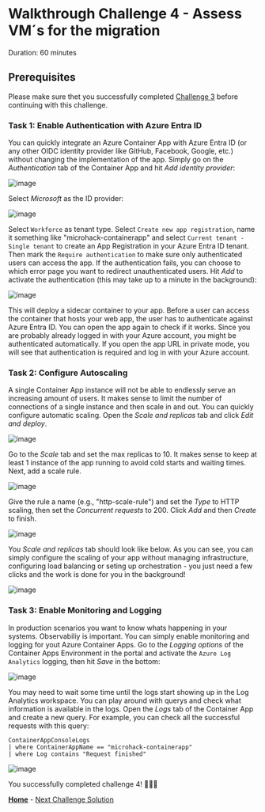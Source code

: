 # Walkthrough Challenge 4 - Assess VM´s for the migration

Duration: 60 minutes

## Prerequisites

Please make sure thet you successfully completed [Challenge 3](../challenge-3/solution.md) before continuing with this challenge.

### **Task 1: Enable Authentication with Azure Entra ID**

You can quickly integrate an Azure Container App with Azure Entra ID (or any other OIDC identity provider like GitHub, Facebook, Google, etc.) without changing the implementation of the app. Simply go on the *Authentication* tab of the Container App and hit *Add identity provider*:

![image](./img/challenge-4-authentication.jpg)

Select *Microsoft* as the ID provider:

![image](./img/challenge-4-authenticationselection.jpg)

Select `Workforce` as tenant type.
Select `Create new app registration`, name it something like "microhack-containerapp" and select `Current tenant - Single tenant` to create an App Registration in your Azure Entra ID tenant. Then mark the `Require authentication` to make sure only authenticated users can access the app. If the authentication fails, you can choose to which error page you want to redirect unauthenticated users. Hit *Add* to activate the authentication (this may take up to a minute in the background):

![image](./img/challenge-4-authenticationsetup.jpg)

This will deploy a sidecar container to your app. Before a user can access the container that hosts your web app, the user has to authenticate against Azure Entra ID. You can open the app again to check if it works. Since you are probably already logged in with your Azure account, you might be authenticated automatically. If you open the app URL in private mode, you will see that authentication is required and log in with your Azure account.

### **Task 2: Configure Autoscaling**

A single Container App instance will not be able to endlessly serve an increasing amount of users. It makes sense to limit the number of connections of a single instance and then scale in and out. You can quickly configure automatic scaling. Open the *Scale and replicas* tab and click *Edit and deploy*.

![image](./img/challenge-4-scaling.jpg)

Go to the *Scale* tab and set the max replicas to 10. It makes sense to keep at least 1 instance of the app running to avoid cold starts and waiting times. Next, add a scale rule.

![image](./img/challenge-4-scalingreplicas.jpg)

Give the rule a name (e.g., "http-scale-rule") and set the *Type* to HTTP scaling, then set the *Concurrent requests* to 200. Click *Add* and then *Create* to finish.

![image](./img/challenge-4-scalingrule.jpg)

You *Scale and replicas* tab should look like below. As you can see, you can simply configure the scaling of your app without managing infrastructure, configuring load balancing or seting up orchestration - you just need a few clicks and the work is done for you in the background!

![image](./img/challenge-4-scalingcomplete.jpg)

### **Task 3: Enable Monitoring and Logging**

In production scenarios you want to know whats happening in your systems. Observabiliy is important. You can simply enable monitoring and logging for yout Azure Container Apps. Go to the *Logging options* of the Container Apps Environment in the portal and activate the `Azure Log Analytics` logging, then hit *Save* in the bottom:

![image](./img/challenge-4-logging.jpg)

You may need to wait some time until the logs start showing up in the Log Analytics workspace. You can play around with querys and check what information is available in the logs. Open the *Logs* tab of the Container App and create a new query. For example, you can check all the successful requests with this query:

    ContainerAppConsoleLogs
    | where ContainerAppName == "microhack-containerapp"
    | where Log contains "Request finished"

![image](./img/challenge-4-loggingquery.jpg)

You successfully completed challenge 4! 🚀🚀🚀

 **[Home](../../Readme.md)** - [Next Challenge Solution](../challenge-5/solution.md)
